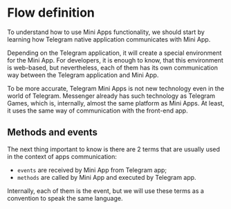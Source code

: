 # Flow definition

To understand how to use Mini Apps functionality, we should start by learning how Telegram native
application communicates with Mini App.

Depending on the Telegram application, it will create a special environment for the Mini App. For
developers, it is enough to know, that this environment is web-based, but nevertheless, each of them
has its own communication way between the Telegram application and Mini App.

To be more accurate, Telegram Mini Apps is not new technology even in the world of Telegram.
Messenger already has such technology as Telegram Games, which is, internally, almost the same
platform as Mini Apps. At least, it uses the same way of communication with the front-end app.

## Methods and events

The next thing important to know is there are 2 terms that are usually used in the context of apps
communication:

- `events` are received by Mini App from Telegram app;
- `methods` are called by Mini App and executed by Telegram app.

Internally, each of them is the event, but we will use these terms as a
convention to speak the same language.
